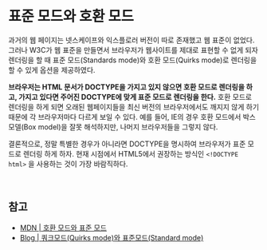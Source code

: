 # 표준 모드와 호환 모드
과거의 웹 페이지는 넷스케이프와 익스플로러 버전이 따로 존재했고 웹 표준이 없었다. 그러나 W3C가 웹 표준을 만들면서 브라우저가 웹사이트를 제대로 표현할 수 없게 되자 렌더링을 할 때 표준 모드(Standards mode)와 호환 모드(Quirks mode)로 렌더링을 할 수 있게 옵션을 제공하였다.

**브라우저는 HTML 문서가 DOCTYPE을 가지고 있지 않으면 호환 모드로 렌더링을 하고, 가지고 있다면 주어진 DOCTYPE에 맞게 표준 모드로 렌더링을 한다.** 호환 모드로 렌더링을 하게 되면 오래된 웹페이지들을 최신 버전의 브라우저에서도 깨지지 않게 하기 때문에 각 브라우저마다 다르게 보일 수 있다. 예를 들어, IE의 경우 호환 모드에서 박스 모델(Box model)을 잘못 해석하지만, 나머지 브라우저들을 그렇지 않다.

결론적으로, 정말 특별한 경우가 아니라면 DOCTYPE을 명시하여 브라우저가 표준 모드로 렌더링 하게 하자. 현재 시점에서 HTML5에서 권장하는 방식인 `<!DOCTYPE html>` 을 사용하는 것이 가장 바람직하다.

<br>

## 참고
- [MDN | 호환 모드와 표준 모드](https://developer.mozilla.org/ko/docs/Web/HTML/Quirks_Mode_and_Standards_Mode)
- [Blog | 쿼크모드(Quirks mode)와 표준모드(Standard mode)](http://chongmoa.com/441)
